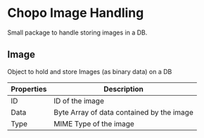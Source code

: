 # Chopo Image Handling
Small package to handle storing images in a DB.

## Image
Object to hold and store Images (as binary data) on a DB

|Properties|Description|
|-|-|
|ID| ID of the image|
|Data|Byte Array of data contained by the image|
|Type|MIME Type of the image|
